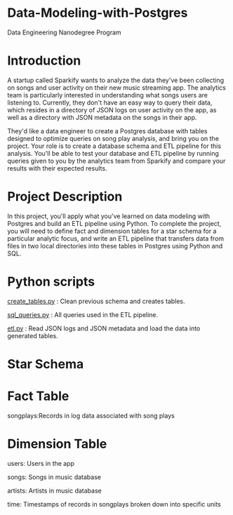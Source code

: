 # Data-Modeling-with-Postgres
Data Engineering Nanodegree Program

# Introduction
A startup called Sparkify wants to analyze the data they've been collecting on songs and user activity on their new music streaming app. The analytics team is particularly interested in understanding what songs users are listening to. Currently, they don't have an easy way to query their data, which resides in a directory of JSON logs on user activity on the app, as well as a directory with JSON metadata on the songs in their app.

They'd like a data engineer to create a Postgres database with tables designed to optimize queries on song play analysis, and bring you on the project. Your role is to create a database schema and ETL pipeline for this analysis. You'll be able to test your database and ETL pipeline by running queries given to you by the analytics team from Sparkify and compare your results with their expected results.

# Project Description
In this project, you'll apply what you've learned on data modeling with Postgres and build an ETL pipeline using Python. To complete the project, you will need to define fact and dimension tables for a star schema for a particular analytic focus, and write an ETL pipeline that transfers data from files in two local directories into these tables in Postgres using Python and SQL.

# Python scripts

<a href="https://github.com/RashaAlamoud/Data-Modeling-with-Postgres/blob/main/create_tables.py">create_tables.py</a> : Clean previous schema and creates tables.

<a href="https://github.com/RashaAlamoud/Data-Modeling-with-Postgres/blob/main/sql_queries.py">sql_queries.py</a> : All queries used in the ETL pipeline.

<a href="https://github.com/RashaAlamoud/Data-Modeling-with-Postgres/blob/main/etl.py">etl.py</a> : Read JSON logs and JSON metadata and load the data into generated tables.



# Star Schema 
# Fact Table
songplays:Records in log data associated with song plays

# Dimension Table 
users: Users in the app

songs: Songs in music database

artists: Artists in music database

time: Timestamps of records in songplays broken down into specific units
